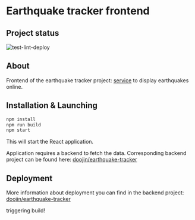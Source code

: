 # Earthquake tracker frontend

## Project status

![test-lint-deploy](https://github.com/doojin/earthquake-tracker-frontend/workflows/test-lint-deploy/badge.svg)

## About

Frontend of the earthquake tracker project: [service](http://eqtracker.tk) to display earthquakes online.

## Installation & Launching

```sh
npm install
npm run build
npm start
```

This will start the React application.

Application requires a backend to fetch the data. Corresponding backend project can be found here:
[doojin/earthquake-tracker](https://github.com/doojin/earthquake-tracker)

## Deployment

More information about deployment you can find in the backend project:
[doojin/earthquake-tracker](https://github.com/doojin/earthquake-tracker)

triggering build!
